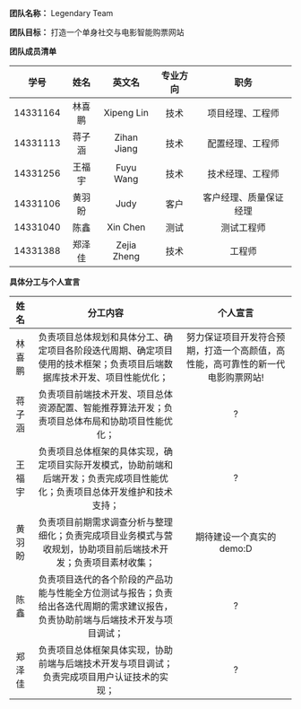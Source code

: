 **团队名称：** Legendary Team

**团队目标：** 打造一个单身社交与电影智能购票网站

**团队成员清单**

| 学号 | 姓名 | 英文名 | 专业方向 | 职务 |
| :--: | :--: | :--: | :--: | :-----------: |
| 14331164 | 林喜鹏 | Xipeng Lin | 技术 | 项目经理、工程师 | 
| 14331113 | 蒋子涵 | Zihan Jiang | 技术 | 配置经理、工程师 | 
| 14331256 | 王福宇 | Fuyu Wang | 技术 | 技术经理、工程师 | 
| 14331106 | 黄羽盼 | Judy | 客户 | 客户经理、质量保证经理 | 
| 14331040 | 陈鑫 | Xin Chen | 测试 | 测试工程师 | 
| 14331388 | 郑泽佳 | Zejia Zheng | 技术 | 工程师 |

**具体分工与个人宣言**

| 姓名 | 分工内容 | 个人宣言 |
| :--: | :--: | :--: |
| 林喜鹏 | 负责项目总体规划和具体分工、确定项目各阶段迭代周期、确定项目使用的技术框架；负责项目后端数据库技术开发、项目性能优化； | 努力保证项目开发符合预期，打造一个高颜值，高性能，高可靠性的新一代电影购票网站! |
| 蒋子涵 | 负责项目前端技术开发、项目总体资源配置、智能推荐算法开发；负责项目总体布局和协助项目性能优化； | ? |
| 王福宇 | 负责项目总体框架的具体实现，确定项目实际开发模式，协助前端和后端开发；负责完成项目性能优化；负责项目总体开发维护和技术支持； | ? |
| 黄羽盼 | 负责项目前期需求调查分析与整理细化；负责完成项目业务模式与营收规划，协助项目前后端技术开发；负责项目素材收集； | 期待建设一个真实的demo:D |
| 陈鑫 | 负责项目迭代的各个阶段的产品功能与性能全方位测试与报告；负责给出各迭代周期的需求建议报告，负责协助前端与后端技术开发与项目调试； | ? |
| 郑泽佳 | 负责项目总体框架具体实现，协助前端与后端技术开发与项目调试；负责完成项目用户认证技术的实现；| ? |
